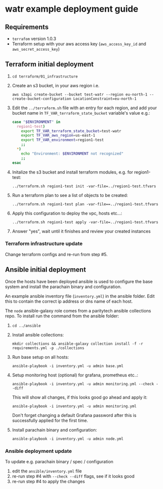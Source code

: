 # watr example deployment guide

## Requirements

- `terrafom` version 1.0.3
- Terraform setup with your aws access key (`aws_access_key_id` and `aws_secret_access_key`)

## Terraform initial deployment

1. `cd terraform/01_infrastructure`
2. Create an s3 bucket, in your aws region i.e.

    `aws s3api create-bucket --bucket test-watr --region eu-north-1 --create-bucket-configuration LocationConstraint=eu-north-1`

3. Edit the `../terraform.sh` file with an entry for each region, and add your bucket name in `TF_VAR_terraform_state_bucket` variable's value e.g.:

    ```bash
    case "$ENVIRONMENT" in
      region1-test)
        export TF_VAR_terraform_state_bucket=test-watr
        export TF_VAR_aws_region=us-east-1
        export TF_VAR_environment=region1-test
        ;;
      *)
        echo "Environment: $ENVIRONMENT not recognized"
        ;;
    esac
    ```

4. Initalize the s3 bucket and install terraform modules, e.g. for region1-test:

    `../terraform.sh region1-test init -var-file=../region1-test.tfvars`

5. Run a terraform plan to see a list of objects to be created:

    `../terraform.sh region1-test plan -var-file==../region1-test.tfvars`

6. Apply this configuration to deploy the vpc, hosts etc...:

    `../terraform.sh region1-test apply -var-file=../region1-test.tfvars`

7. Answer "yes", wait until it finishes and review your created instances

### Terraform infrastructure update

Change terraform configs and re-run from step #5.

## Ansible initial deployment

Once the hosts have been deployed ansible is used to configure the base system and install the parachain binary and configuration.

An example ansible inventory file (`inventory.yml`) in the ansible folder. Edit this to contain the correct ip address or dns name of each host.

The `node` ansible-galaxy role comes from a paritytech ansible collections repo. To install run the command from the ansible folder:

1. `cd ../ansible`

2. Install ansible collections:

    `mkdir collections && ansible-galaxy collection install -f -r requirements.yml -p ./collections`

3. Run base setup on all hosts:

    `ansible-playbook -i inventory.yml -u admin base.yml`

4. Setup monitoring host (optional) for grafana, prometheus etc..:

    `ansible-playbook -i inventory.yml -u admin monitoring.yml --check --diff`

    This will show all changes, if this looks good go ahead and apply it:

    `ansible-playbook -i inventory.yml -u admin monitoring.yml`

    Don't forget changing a default Grafana password after this is successfully applied for the first time.

5. Install parachain binary and configuration:

    `ansible-playbook -i inventory.yml -u admin node.yml`

### Ansible deployment update

To update e.g. parachain binary / spec / configuration

1. edit the `ansible/inventory.yml` file
2. re-run step #4 with `--check --diff` flags, see if it looks good
3. re-run step #4 to apply the changes
